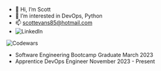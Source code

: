 - 👋 Hi, I’m Scott
- 👀 I’m interested in DevOps, Python
- 📫 scottevans85@hotmail.com
- ![LinkedIn](https://www.linkedin.com/in/scott-evans-0a6944165/)

![Codewars](https://github.r2v.ch/codewars?user=SEvans85&stroke=COLOR)

- Software Engineering Bootcamp Graduate March 2023
- Apprentice DevOps Engineer November 2023 - Present
<!---
SEvans85/SEvans85 is a ✨ special ✨ repository because its `README.md` (this file) appears on your GitHub profile.
You can click the Preview link to take a look at your changes.
--->
